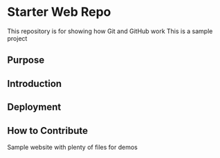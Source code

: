 # Starter Web Repo

This repository is for showing how Git and GitHub work
This is a sample project
## Purpose

## Introduction

## Deployment

## How to Contribute

Sample website with plenty of files for demos
